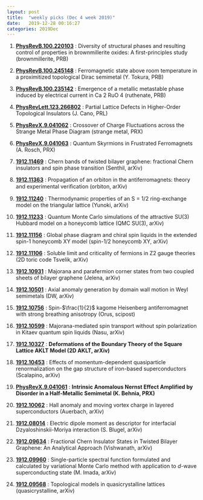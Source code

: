 ```yaml
---
layout: post
title:  "weekly picks (Dec 4 week 2019)"
date:   2019-12-28 00:16:27
categories: 2019Dec
---
```


1. **[PhysRevB.100.220103](https://link.aps.org/doi/10.1103/PhysRevB.100.220103)** : Diversity of structural phases and resulting control of properties in brownmillerite oxides: A first-principles study (brownmillerite, PRB)

1. **[PhysRevB.100.245148](https://link.aps.org/doi/10.1103/PhysRevB.100.245148)** : Ferromagnetic state above room temperature in a proximitized topological Dirac semimetal (Y. Tokura, PRB)

1. **[PhysRevB.100.235142](https://link.aps.org/doi/10.1103/PhysRevB.100.235142)** : Emergence of a metallic metastable phase induced by electrical current in Ca 2 RuO 4 (ruthenate, PRB)

1. **[PhysRevLett.123.266802](https://link.aps.org/doi/10.1103/PhysRevLett.123.266802)** : Partial Lattice Defects in Higher-Order Topological Insulators (J. Cano, PRL)

1. **[PhysRevX.9.041062](https://link.aps.org/doi/10.1103/PhysRevX.9.041062)** : Crossover of Charge Fluctuations across the Strange Metal Phase Diagram (strange metal, PRX)

1. **[PhysRevX.9.041063](https://link.aps.org/doi/10.1103/PhysRevX.9.041063)** : Quantum Skyrmions in Frustrated Ferromagnets (A. Rosch, PRX)


1. **[1912.11469](https://arxiv.org/abs/1912.11469)** : Chern bands of twisted bilayer graphene: fractional Chern insulators and spin phase transition (Senthil, arXiv)

1. **[1912.11363](https://arxiv.org/abs/1912.11363)** : Propagation of an orbiton in the antiferromagnets: theory and experimental veriﬁcation (orbiton, arXiv)

1. **[1912.11240](https://arxiv.org/abs/1912.11240)** : Thermodynamic properties of an S = 1/2 ring-exchange model on the triangular lattice (Yunoki, arXiv)

1. **[1912.11233](https://arxiv.org/abs/1912.11233)** : Quantum Monte Carlo simulations of the attractive SU(3) Hubbard model on a honeycomb lattice (QMC SU(3), arXiv)

1. **[1912.11156](https://arxiv.org/abs/1912.11156)** : Global phase diagram and chiral spin liquids in the extended spin-1 honeycomb XY model (spin-1/2 honeycomb XY, arXiv)

1. **[1912.11106](https://arxiv.org/abs/1912.11106)** : Soluble limit and criticality of fermions in Z2 gauge theories (2D toric code Tsvelik, arXiv)



1. **[1912.10931](http://arxiv.org/abs/1912.10931)** : Majorana and parafermion corner states from two coupled sheets of bilayer graphene (Jelena, arXiv)

1. **[1912.10501](http://arxiv.org/abs/1912.10501)** : Axial anomaly generation by domain wall motion in Weyl semimetals (DW, arXiv)

1. **[1912.10756](http://arxiv.org/abs/1912.10756)** : Spin-$\frac{1}{2}$ kagome Heisenberg antiferromagnet with strong breathing anisotropy (Orus, scipost)

1. **[1912.10599](http://arxiv.org/abs/1912.10599)** : Majorana-mediated spin transport without spin polarization in Kitaev quantum spin liquids (Nasu, arXiv)

1. **[1912.10327](http://arxiv.org/abs/1912.10327)** : **Deformations of the Boundary Theory of the Square Lattice AKLT Model (2D AKLT, arXiv)**

1. **[1912.10453](http://arxiv.org/abs/1912.10453)** : Effects of momentum-dependent quasiparticle renormalization on the gap structure of iron-based superconductors (Scalapino, arXiv)

1. **[PhysRevX.9.041061](https://link.aps.org/doi/10.1103/PhysRevX.9.041061)** : **Intrinsic Anomalous Nernst Effect Amplified by Disorder in a Half-Metallic Semimetal (K. Behnia, PRX)**


1. **[1912.10062](http://arxiv.org/abs/1912.10062)** : Hall anomaly and moving vortex charge in layered superconductors (Auerbach, arXiv)

1. **[1912.08014](https://arxiv.org/abs/1912.08014)** : Electric dipole moment as descriptor for interfacial Dzyaloshinskii-Moriya interaction (S. Blugel, arXiv)



1. **[1912.09634](http://arxiv.org/abs/1912.09634)** : Fractional Chern Insulator States in Twisted Bilayer Graphene: An Analytical Approach (Vishwanath, arXiv)

1. **[1912.09960](http://arxiv.org/abs/1912.09960)** : Single-particle spectral function formulated and calculated by variational Monte Carlo method with application to $d$-wave superconducting state (M. Imada, arXiv)

1. **[1912.09568](http://arxiv.org/abs/1912.09568)** : Topological models in quasicrystalline lattices (quasicrystalline, arXiv)
